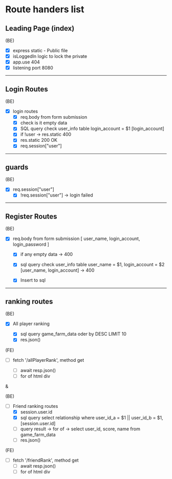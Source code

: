 # Route handers list

## Leading Page (index)

(BE)

-   [x] express static - Public file
-   [x] isLoggedIn logic to lock the private
-   [x] app.use 404
-   [x] listening port 8080

---

## Login Routes

(BE)

-   [x] login routes
    -   [x] req.body from form submission
    -   [x] check is it empty data
    -   [x] SQL query check user_info table login_account = $1 [login_account]
    -   [x] if !user -> res.static 400
    -   [x] res.static 200 OK
    -   [x] req.session["user"]

---

## guards

(BE)

-   [x] req.session["user"]
    -   [x] !req.session["user"] -> login failed

---

## Register Routes

(BE)

-   [x] req.body from form submission [ user_name, login_account, login_password ]

    -   [x] if any empty data -> 400

    -   [x] sql query check user_info table user_name = $1, login_account = $2 [user_name, login_account] -> 400

    -   [x] Insert to sql

---

## ranking routes

(BE)

-   [x] All player ranking

    -   [x] sql query game_farm_data oder by DESC LIMIT 10
    -   [x] res.json()

(FE)

-   [ ] fetch '/allPlayerRank', method get

    -   [ ] await resp.json()
    -   [ ] for of html div

&

(BE)

-   [ ] Friend ranking routes
    -   [x] session.user.id
    -   [x] sql query select relationship where user_id_a = $1 || user_id_b = $1, [session.user.id]
    -   [ ] query result -> for of -> select user_id, score, name from game_farm_data
    -   [ ] res.json()

(FE)

-   [ ] fetch '/friendRank', method get
    -   [ ] await resp.json()
    -   [ ] for of html div
